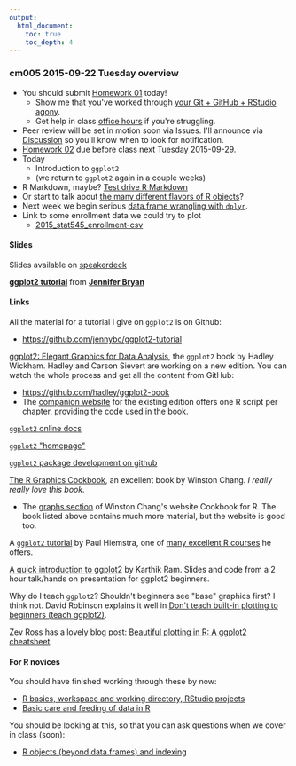 ```yaml
---
output:
  html_document:
    toc: true
    toc_depth: 4
---
```


### cm005 2015-09-22 Tuesday overview

  * You should submit [Homework 01](hw01_edit-README.html) today!
    - Show me that you've worked through [your Git + GitHub + RStudio agony](git00_index.html).
    - Get help in class [office hours](https://github.com/STAT545-UBC/Discussion/issues/85) if you're struggling.
  * Peer review will be set in motion soon via Issues. I'll announce via [Discussion](https://github.com/STAT545-UBC/Discussion/issues) so you'll know when to look for notification.
  * [Homework 02](hw02_explore-gapminder-use-rmarkdown.html) due before class next Tuesday 2015-09-29.
  * Today
    - Introduction to `ggplot2`
    - (we return to `ggplot2` again in a couple weeks)
  * R Markdown, maybe? [Test drive R Markdown](block007_first-use-rmarkdown.html)
  * Or start to talk about [the many different flavors of R objects](block004_basic-r-objects.html)?
  * Next week we begin serious [data.frame wrangling with `dplyr`](block009_dplyr-intro.html).
  * Link to some enrollment data we could try to plot
    - [2015_stat545_enrollment-csv](https://gist.github.com/jennybc/924fe242a31e0239762f#file-2015_stat545_enrollment-csv)
    
#### Slides

Slides available on [speakerdeck](https://speakerdeck.com/jennybc/ggplot2-tutorial)

<script async class="speakerdeck-embed" data-id="f5ebca79660c4c3eb05b5bfbe1018545" data-ratio="1.33333333333333" src="//speakerdeck.com/assets/embed.js"></script> <div style="margin-bottom:5px"> <strong> <a href="https://speakerdeck.com/jennybc/ggplot2-tutorial" title="ggplot2 tutorial" target="_blank">ggplot2 tutorial</a> </strong> from <strong><a href="https://speakerdeck.com/jennybc" target="_blank">Jennifer Bryan</a></strong> </div>

#### Links

All the material for a tutorial I give on `ggplot2` is on Github:

  * <https://github.com/jennybc/ggplot2-tutorial>
  
[ggplot2: Elegant Graphics for Data Analysis](http://www.amazon.com/dp/0387981403/ref=cm_sw_su_dp?tag=ggplot2-20), the `ggplot2` book by Hadley Wickham. Hadley and Carson Sievert are working on a new edition. You can watch the whole process and get all the content from GitHub:
  
 * <https://github.com/hadley/ggplot2-book>
 * The [companion website](http://ggplot2.org/book/) for the existing edition offers one R script per chapter, providing the code used in the book.

[`ggplot2` online docs](http://docs.ggplot2.org/current/)

[`ggplot2` "homepage"](http://ggplot2.org)

[`ggplot2` package development on github](https://github.com/hadley/ggplot2) 

[The R Graphics Cookbook](http://shop.oreilly.com/product/0636920023135.do), an excellent book by Winston Chang. *I really really love this book.*

- The [graphs section](http://www.cookbook-r.com/Graphs/) of Winston Chang's website Cookbook for R. The book listed above contains much more material, but the website is good too.

A [`ggplot2` tutorial](http://stcorp.nl/R_course/tutorial_ggplot2.html) by Paul Hiemstra, one of [many excellent R courses](http://stcorp.nl/R_course/) he offers.

[A quick introduction to ggplot2](http://inundata.org/2013/04/10/a-quick-introduction-to-ggplot2/) by Karthik Ram. Slides and code from a 2 hour talk/hands on presentation for ggplot2 beginners.

Why do I teach `ggplot2`? Shouldn't beginners see "base" graphics first? I think not. David Robinson explains it well in [Don't teach built-in plotting to beginners (teach ggplot2)](http://varianceexplained.org/r/teach_ggplot2_to_beginners/).

Zev Ross has a lovely blog post: [Beautiful plotting in R: A ggplot2 cheatsheet](http://zevross.com/blog/2014/08/04/beautiful-plotting-in-r-a-ggplot2-cheatsheet-3/)

#### For R novices

You should have finished working through these by now:

  * [R basics, workspace and working directory, RStudio projects](block002_hello-r-workspace-wd-project.html)
  * [Basic care and feeding of data in R](block006_care-feeding-data.html)

You should be looking at this, so that you can ask questions when we cover in class (soon):

  * [R objects (beyond data.frames) and indexing](block004_basic-r-objects.html)

